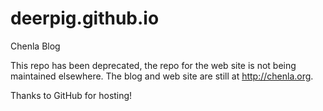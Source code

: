 # deerpig.github.io
Chenla Blog

This repo has been deprecated, the repo for the web 
site is not being maintained elsewhere.  The blog and 
web site are still at http://chenla.org.

Thanks to GitHub for hosting!
